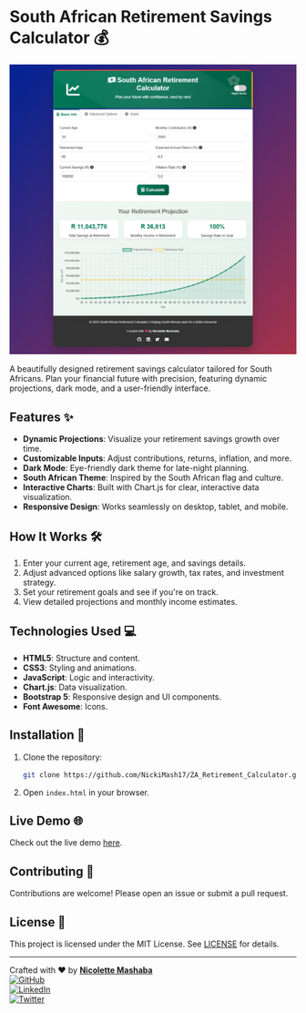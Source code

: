 # South African Retirement Savings Calculator 💰

![Project Preview](lightmode.png) <!-- Add a screenshot or GIF of your project here -->

A beautifully designed retirement savings calculator tailored for South Africans. Plan your financial future with precision, featuring dynamic projections, dark mode, and a user-friendly interface.

## Features ✨
- **Dynamic Projections**: Visualize your retirement savings growth over time.
- **Customizable Inputs**: Adjust contributions, returns, inflation, and more.
- **Dark Mode**: Eye-friendly dark theme for late-night planning.
- **South African Theme**: Inspired by the South African flag and culture.
- **Interactive Charts**: Built with Chart.js for clear, interactive data visualization.
- **Responsive Design**: Works seamlessly on desktop, tablet, and mobile.

## How It Works 🛠️
1. Enter your current age, retirement age, and savings details.
2. Adjust advanced options like salary growth, tax rates, and investment strategy.
3. Set your retirement goals and see if you're on track.
4. View detailed projections and monthly income estimates.

## Technologies Used 💻
- **HTML5**: Structure and content.
- **CSS3**: Styling and animations.
- **JavaScript**: Logic and interactivity.
- **Chart.js**: Data visualization.
- **Bootstrap 5**: Responsive design and UI components.
- **Font Awesome**: Icons.

## Installation 🚀
1. Clone the repository:
   ```bash
   git clone https://github.com/NickiMash17/ZA_Retirement_Calculator.git
   ```
2. Open ```index.html``` in your browser.  

## Live Demo 🌐
Check out the live demo [here](https://za-retirement-calculator.vercel.app/).

## Contributing 🤝
Contributions are welcome! Please open an issue or submit a pull request.

## License 📜
This project is licensed under the MIT License. See [LICENSE](LICENSE) for details.

---

Crafted with ❤️ by **[Nicolette Mashaba](https://github.com/NickiMash17)**  
[![GitHub](https://img.shields.io/badge/GitHub-NickiMash17-blue?style=flat&logo=github)](https://github.com/NickiMash17)  
[![LinkedIn](https://img.shields.io/badge/LinkedIn-nicolette_mashaba-blue?style=flat&logo=linkedin)](https://www.linkedin.com/in/nicolette-mashaba-b094a5221/)  
[![Twitter](https://img.shields.io/badge/Twitter-m_neyi-blue?style=flat&logo=twitter)](https://twitter.com/m_neyi)